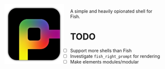 <img src="docs/logo.png" align="left" width="192px" height="192px"/>
<img align="left" width="0" height="192px" hspace="10"/>

A simple and heavily opionated shell for Fish.

# TODO

- [ ] Support more shells than Fish
- [ ] Investigate ``fish_right_prompt`` for rendering
- [ ] Make elements modules/modular
